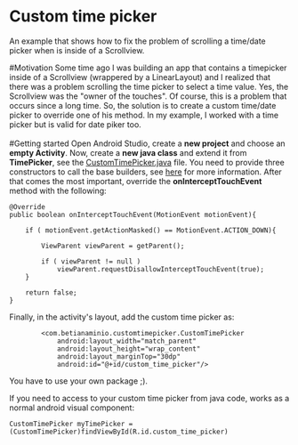 # Custom time picker
An example that shows how to fix the problem of scrolling a time/date picker when is inside of a Scrollview.

#Motivation
Some time ago I was building an app that contains a timepicker inside of a Scrollview (wrappered by a LinearLayout) and I realized that there was a problem scrolling the time picker to select a time value. Yes, the Scrollview was the "owner of the touches". Of course, this is a problem that occurs since a long time. So, the solution is to create a custom time/date picker to override one of his method. In my example, I worked with a time picker but is valid for date piker too.
<br/>
<br/>
#Getting started
Open Android Studio, create a **new project** and choose an **empty Activity**. Now, create a **new java class** and extend it from **TimePicker**, see the [CustomTimePicker.java](https://github.com/betianaminio/android-custom-time-picker/blob/master/app/src/main/java/com/betianaminio/customtimepicker/CustomTimePicker.java) file. You need to provide three constructors to call the base builders, see [here](https://developer.android.com/reference/android/widget/TimePicker.html) for more information. After that comes the most important, override the **onInterceptTouchEvent** method with the following:
<br/>

    @Override
    public boolean onInterceptTouchEvent(MotionEvent motionEvent){

        if ( motionEvent.getActionMasked() == MotionEvent.ACTION_DOWN){

            ViewParent viewParent = getParent();

            if ( viewParent != null )
                viewParent.requestDisallowInterceptTouchEvent(true);
        }

        return false;
    }

Finally, in the activity's layout, add the custom time picker as:

            <com.betianaminio.customtimepicker.CustomTimePicker
                android:layout_width="match_parent"
                android:layout_height="wrap_content"
                android:layout_marginTop="30dp"
                android:id="@+id/custom_time_picker"/>
                
You have to use your own package ;).

If you need to access to your custom time picker from java code, works as a normal android visual component:

    CustomTimePicker myTimePicker = (CustomTimePicker)findViewById(R.id.custom_time_picker)
